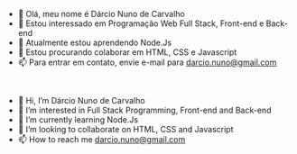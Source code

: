 - 👋 Olá, meu nome é Dárcio Nuno de Carvalho
- 👀 Estou interessado em Programação Web Full Stack, Front-end e Back-end
- 🌱 Atualmente estou aprendendo Node.Js
- 💞️ Estou procurando colaborar em HTML, CSS e Javascript
- 📫 Para entrar em contato, envie e-mail para darcio.nuno@gmail.com

<BR>

- 👋 Hi, I’m Dárcio Nuno de Carvalho
- 👀 I’m interested in Full Stack Programming, Front-end and Back-end
- 🌱 I’m currently learning Node.Js
- 💞️ I’m looking to collaborate on HTML, CSS and Javascript
- 📫 How to reach me darcio.nuno@gmail.com



<!---
DarcioCarvalho/DarcioCarvalho is a ✨ special ✨ repository because its `README.md` (this file) appears on your GitHub profile.
You can click the Preview link to take a look at your changes.
--->
